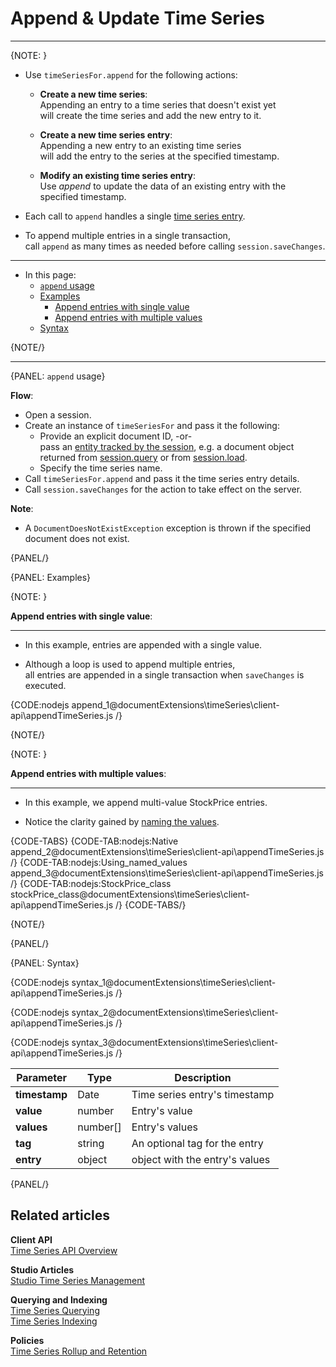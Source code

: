 ﻿# Append & Update Time Series

---

{NOTE: }

* Use `timeSeriesFor.append` for the following actions:

  * __Create a new time series__:  
    Appending an entry to a time series that doesn't exist yet  
    will create the time series and add the new entry to it.
  
  * __Create a new time series entry__:  
    Appending a new entry to an existing time series  
    will add the entry to the series at the specified timestamp.  

  * __Modify an existing time series entry__:  
    Use _append_ to update the data of an existing entry with the specified timestamp.

* Each call to `append` handles a single [time series entry](../../../../document-extensions/timeseries/design#time-series-entries).  

* To append multiple entries in a single transaction,  
  call `append` as many times as needed before calling `session.saveChanges`.

---

* In this page:  
  * [`append` usage](../../../../document-extensions/timeseries/client-api/session/append#append-usage)  
  * [Examples](../../../../document-extensions/timeseries/client-api/session/append#examples)
      * [Append entries with single value](../../../../document-extensions/timeseries/client-api/session/append#append-entries-with-single-value)  
      * [Append entries with multiple values](../../../../document-extensions/timeseries/client-api/session/append#append-entries-with-multiple-values)  
  * [Syntax](../../../../document-extensions/timeseries/client-api/session/append#syntax)
  
{NOTE/}

---

{PANEL: `append` usage}

__Flow__:  

* Open a session.
* Create an instance of `timeSeriesFor` and pass it the following:
    * Provide an explicit document ID, -or-  
      pass an [entity tracked by the session](../../../../client-api/session/what-is-a-session-and-how-does-it-work#unit-of-work-pattern), 
      e.g. a document object returned from [session.query](../../../../client-api/session/querying/how-to-query) or from [session.load](../../../../client-api/session/loading-entities#load).  
    * Specify the time series name.
* Call `timeSeriesFor.append` and pass it the time series entry details.
* Call `session.saveChanges` for the action to take effect on the server.

__Note__:  

* A `DocumentDoesNotExistException` exception is thrown if the specified document does not exist.

{PANEL/}

{PANEL: Examples}

{NOTE: }

<a id="append-entries-with-single-value" /> __Append entries with single value__:

---

* In this example, entries are appended with a single value.

* Although a loop is used to append multiple entries,  
  all entries are appended in a single transaction when `saveChanges` is executed.  

{CODE:nodejs append_1@documentExtensions\timeSeries\client-api\appendTimeSeries.js /}

{NOTE/}

{NOTE: }

<a id="append-entries-with-multiple-values" /> __Append entries with multiple values__:

---

* In this example, we append multi-value StockPrice entries.  

* Notice the clarity gained by [naming the values](../../../../document-extensions/timeseries/client-api/named-time-series-values).

{CODE-TABS}
{CODE-TAB:nodejs:Native append_2@documentExtensions\timeSeries\client-api\appendTimeSeries.js /}
{CODE-TAB:nodejs:Using_named_values append_3@documentExtensions\timeSeries\client-api\appendTimeSeries.js /}
{CODE-TAB:nodejs:StockPrice_class stockPrice_class@documentExtensions\timeSeries\client-api\appendTimeSeries.js /}
{CODE-TABS/}

{NOTE/}

{PANEL/}

{PANEL: Syntax}

{CODE:nodejs syntax_1@documentExtensions\timeSeries\client-api\appendTimeSeries.js /}
      
{CODE:nodejs syntax_2@documentExtensions\timeSeries\client-api\appendTimeSeries.js /}

{CODE:nodejs syntax_3@documentExtensions\timeSeries\client-api\appendTimeSeries.js /}

| Parameter     | Type     | Description                    |
|---------------|----------|--------------------------------|
| __timestamp__ | Date     | Time series entry's timestamp  |
| __value__     | number   | Entry's value                  |
| __values__    | number[] | Entry's values                 |
| __tag__       | string   | An optional tag for the entry  |
| __entry__     | object   | object with the entry's values |

{PANEL/}

## Related articles

**Client API**  
[Time Series API Overview](../../../../document-extensions/timeseries/client-api/overview)  

**Studio Articles**  
[Studio Time Series Management](../../../../studio/database/document-extensions/time-series)  

**Querying and Indexing**  
[Time Series Querying](../../../../document-extensions/timeseries/querying/overview-and-syntax)  
[Time Series Indexing](../../../../document-extensions/timeseries/indexing)  

**Policies**  
[Time Series Rollup and Retention](../../../../document-extensions/timeseries/rollup-and-retention)  
